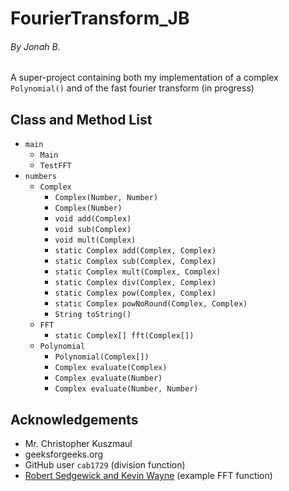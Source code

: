# FourierTransform_JB
###### By *Jonah B.*
A super-project containing both my implementation of a complex `Polynomial()`
and of the fast fourier transform (in progress)

## Class and Method List
- `main`
  - `Main`
  - `TestFFT`
- `numbers`
  - `Complex`
    - `Complex(Number, Number)`
    - `Complex(Number)`
    - `void add(Complex)`
    - `void sub(Complex)`
    - `void mult(Complex)`
    - `static Complex add(Complex, Complex)`
    - `static Complex sub(Complex, Complex)`
    - `static Complex mult(Complex, Complex)`
    - `static Complex div(Complex, Complex)`
    - `static Complex pow(Complex, Complex)`
    - `static Complex powNoRound(Complex, Complex)`
    - `String toString()`
  - `FFT`
    - `static Complex[] fft(Complex[])`
  - `Polynomial`
    - `Polynomial(Complex[])`
    - `Complex evaluate(Complex)`
    - `Complex evaluate(Number)`
    - `Complex evaluate(Number, Number)`

## Acknowledgements
- Mr. Christopher Kuszmaul
- geeksforgeeks.org
- GitHub user `cab1729` (division function)
- [Robert Sedgewick and Kevin Wayne](https://introcs.cs.princeton.edu/java/97data/FFT.java.html)
  (example FFT function)